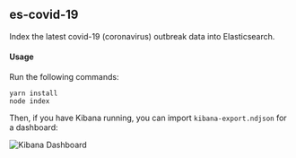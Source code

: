 ## es-covid-19

Index the latest covid-19 (coronavirus) outbreak data into Elasticsearch.

#### Usage

Run the following commands:

```
yarn install
node index
```

Then, if you have Kibana running, you can import `kibana-export.ndjson` for a dashboard:

![Kibana Dashboard](https://user-images.githubusercontent.com/1178348/76987045-c2a89a00-68ff-11ea-8080-80d1a2e6fa6a.png)

